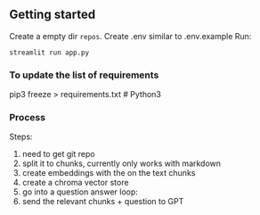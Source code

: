 ## Getting started
Create a empty dir `repos`.
Create .env similar to .env.example
Run:
```
streamlit run app.py
```

### To update the list of requirements
pip3 freeze > requirements.txt  # Python3


### Process
Steps:
1. need to get git repo
2. split it to chunks, currently only works with markdown
3. create embeddings with the on the text chunks
4. create a chroma vector store
5. go into a question answer loop:
6. send the relevant chunks + question to GPT